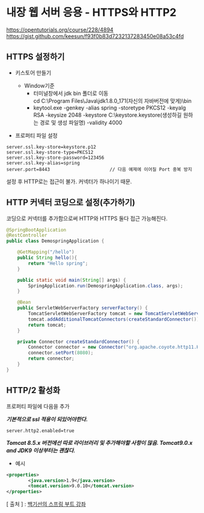 내장 웹 서버 응용 - HTTPS와 HTTP2
===

https://opentutorials.org/course/228/4894
https://gist.github.com/keesun/f93f0b83d7232137283450e08a53c4fd

HTTPS 설정하기
---
+ 키스토어 만들기  
  - Window기준  
    - 터미널창에서 jdk bin 폴더로 이동  
      cd C:\Program Files\Java\jdk1.8.0_171(자신의 자바버전에 맞게)\bin
    - keytool.exe -genkey -alias spring -storetype PKCS12 -keyalg RSA -keysize 2048 -keystore C:\keystore\.keystore(생성하길 원하는 경로 및 생성 파일명) -validity 4000

+ 프로퍼티 파일 설정
```
server.ssl.key-store=keystore.p12
server.ssl.key-store-type=PKCS12
server.ssl.key-store-password=123456
server.ssl.key-alias=spring
server.port=8443                      // 다음 예제에 이어질 Port 중복 방지
```

설정 후 HTTP로는 접근이 불가. 커넥터가 하나이기 때문. 

HTTP 커넥터 코딩으로 설정(추가하기)
---
코딩으로 커넥터를 추가함으로써 HTTP와 HTTPS 둘다 접근 가능해진다.  

```java
@SpringBootApplication
@RestController
public class DemospringApplication {

    @GetMapping("/hello")
    public String hello(){
        return "Hello spring";
    }

    public static void main(String[] args) {
        SpringApplication.run(DemospringApplication.class, args);
    }

    @Bean
    public ServletWebServerFactory serverFactory() {
        TomcatServletWebServerFactory tomcat = new TomcatServletWebServerFactory();
        tomcat.addAdditionalTomcatConnectors(createStandardConnector());
        return tomcat;
    }

    private Connector createStandardConnector() {
        Connector connector = new Connector("org.apache.coyote.http11.Http11NioProtocol");
        connector.setPort(8080);
        return connector;
    }
}
```  

HTTP/2 활성화
---
프로퍼티 파일에 다음을 추가  

_**기본적으로 ssl 적용이 되있어야한다.**_  

```
server.http2.enabled=true
```
_**Tomcat 8.5.x 버전에선 따로 라이브러리 및 추가해야할 사항이 많음. Tomcat9.0.x and JDK9 이상부터는 괜찮다.**_

+ 예시
```xml
<properties>
        <java.version>1.9</java.version>
        <tomcat.version>9.0.10</tomcat.version>
</properties>
```

[ 출처 ] : [백기선의 스프링 부트 강좌](https://www.inflearn.com/course/%EC%8A%A4%ED%94%84%EB%A7%81%EB%B6%80%ED%8A%B8/)

